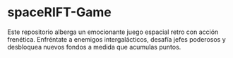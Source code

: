 # spaceRIFT-Game
Este repositorio alberga un emocionante juego espacial retro con acción frenética. Enfréntate a enemigos intergalácticos, desafía jefes poderosos y desbloquea nuevos fondos a medida que acumulas puntos. 
